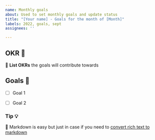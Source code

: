```yaml
---
name: Monthly goals
about: Used to set monthly goals and update status
title: "[Your name] - Goals for the month of [Month]"
labels: 2022, goals, sept
assignees: ''

---
```


## OKR 🎯 
🥇 **List OKRs** the goals will contribute towards

## Goals 🥅 
- [ ] Goal 1
- [ ] Goal 2


### Tip 💡
🔖 Markdown is easy but just in case if you need to [convert rich text to markdown](https://euangoddard.github.io/clipboard2markdown/)
